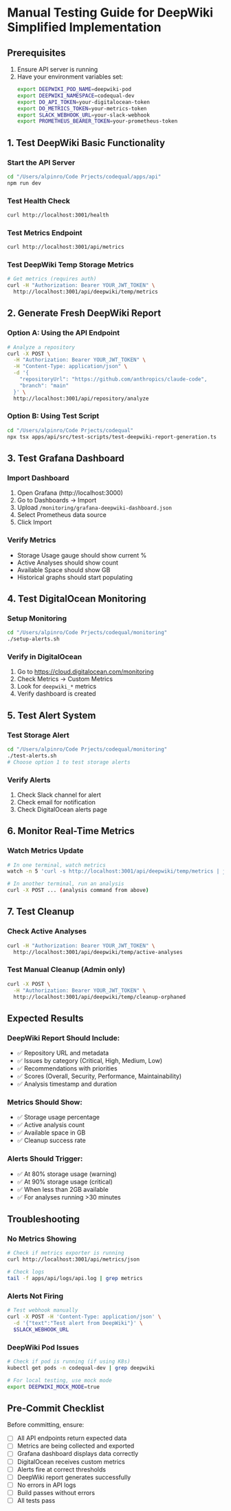 # Manual Testing Guide for DeepWiki Simplified Implementation

## Prerequisites

1. Ensure API server is running
2. Have your environment variables set:
   ```bash
   export DEEPWIKI_POD_NAME=deepwiki-pod
   export DEEPWIKI_NAMESPACE=codequal-dev
   export DO_API_TOKEN=your-digitalocean-token
   export DO_METRICS_TOKEN=your-metrics-token
   export SLACK_WEBHOOK_URL=your-slack-webhook
   export PROMETHEUS_BEARER_TOKEN=your-prometheus-token
   ```

## 1. Test DeepWiki Basic Functionality

### Start the API Server
```bash
cd "/Users/alpinro/Code Prjects/codequal/apps/api"
npm run dev
```

### Test Health Check
```bash
curl http://localhost:3001/health
```

### Test Metrics Endpoint
```bash
curl http://localhost:3001/api/metrics
```

### Test DeepWiki Temp Storage Metrics
```bash
# Get metrics (requires auth)
curl -H "Authorization: Bearer YOUR_JWT_TOKEN" \
  http://localhost:3001/api/deepwiki/temp/metrics
```

## 2. Generate Fresh DeepWiki Report

### Option A: Using the API Endpoint
```bash
# Analyze a repository
curl -X POST \
  -H "Authorization: Bearer YOUR_JWT_TOKEN" \
  -H "Content-Type: application/json" \
  -d '{
    "repositoryUrl": "https://github.com/anthropics/claude-code",
    "branch": "main"
  }' \
  http://localhost:3001/api/repository/analyze
```

### Option B: Using Test Script
```bash
cd "/Users/alpinro/Code Prjects/codequal"
npx tsx apps/api/src/test-scripts/test-deepwiki-report-generation.ts
```

## 3. Test Grafana Dashboard

### Import Dashboard
1. Open Grafana (http://localhost:3000)
2. Go to Dashboards → Import
3. Upload `/monitoring/grafana-deepwiki-dashboard.json`
4. Select Prometheus data source
5. Click Import

### Verify Metrics
- Storage Usage gauge should show current %
- Active Analyses should show count
- Available Space should show GB
- Historical graphs should start populating

## 4. Test DigitalOcean Monitoring

### Setup Monitoring
```bash
cd "/Users/alpinro/Code Prjects/codequal/monitoring"
./setup-alerts.sh
```

### Verify in DigitalOcean
1. Go to https://cloud.digitalocean.com/monitoring
2. Check Metrics → Custom Metrics
3. Look for `deepwiki_*` metrics
4. Verify dashboard is created

## 5. Test Alert System

### Test Storage Alert
```bash
cd "/Users/alpinro/Code Prjects/codequal/monitoring"
./test-alerts.sh
# Choose option 1 to test storage alerts
```

### Verify Alerts
1. Check Slack channel for alert
2. Check email for notification
3. Check DigitalOcean alerts page

## 6. Monitor Real-Time Metrics

### Watch Metrics Update
```bash
# In one terminal, watch metrics
watch -n 5 'curl -s http://localhost:3001/api/deepwiki/temp/metrics | jq'

# In another terminal, run an analysis
curl -X POST ... (analysis command from above)
```

## 7. Test Cleanup

### Check Active Analyses
```bash
curl -H "Authorization: Bearer YOUR_JWT_TOKEN" \
  http://localhost:3001/api/deepwiki/temp/active-analyses
```

### Test Manual Cleanup (Admin only)
```bash
curl -X POST \
  -H "Authorization: Bearer YOUR_JWT_TOKEN" \
  http://localhost:3001/api/deepwiki/temp/cleanup-orphaned
```

## Expected Results

### DeepWiki Report Should Include:
- ✅ Repository URL and metadata
- ✅ Issues by category (Critical, High, Medium, Low)
- ✅ Recommendations with priorities
- ✅ Scores (Overall, Security, Performance, Maintainability)
- ✅ Analysis timestamp and duration

### Metrics Should Show:
- ✅ Storage usage percentage
- ✅ Active analysis count
- ✅ Available space in GB
- ✅ Cleanup success rate

### Alerts Should Trigger:
- ✅ At 80% storage usage (warning)
- ✅ At 90% storage usage (critical)
- ✅ When less than 2GB available
- ✅ For analyses running >30 minutes

## Troubleshooting

### No Metrics Showing
```bash
# Check if metrics exporter is running
curl http://localhost:3001/api/metrics/json

# Check logs
tail -f apps/api/logs/api.log | grep metrics
```

### Alerts Not Firing
```bash
# Test webhook manually
curl -X POST -H 'Content-Type: application/json' \
  -d '{"text":"Test alert from DeepWiki"}' \
  $SLACK_WEBHOOK_URL
```

### DeepWiki Pod Issues
```bash
# Check if pod is running (if using K8s)
kubectl get pods -n codequal-dev | grep deepwiki

# For local testing, use mock mode
export DEEPWIKI_MOCK_MODE=true
```

## Pre-Commit Checklist

Before committing, ensure:
- [ ] All API endpoints return expected data
- [ ] Metrics are being collected and exported
- [ ] Grafana dashboard displays data correctly
- [ ] DigitalOcean receives custom metrics
- [ ] Alerts fire at correct thresholds
- [ ] DeepWiki report generates successfully
- [ ] No errors in API logs
- [ ] Build passes without errors
- [ ] All tests pass